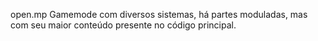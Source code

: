 open.mp
Gamemode com diversos sistemas, há partes moduladas, mas com seu maior conteúdo presente no código principal.
